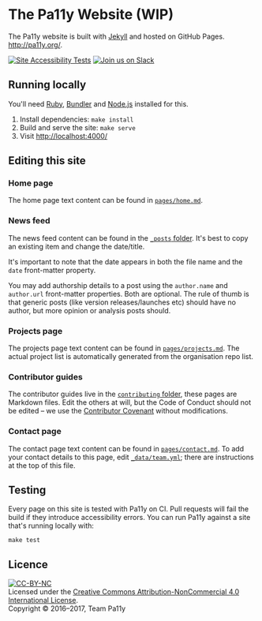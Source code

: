 
The Pa11y Website (WIP)
=======================

The Pa11y website is built with [Jekyll] and hosted on GitHub Pages. <http://pa11y.org/>.

[![Site Accessibility Tests](https://img.shields.io/travis/pa11y/pa11y.github.io.svg?label=site%20accessibility%20tests)](https://travis-ci.org/pa11y/pa11y.github.io)
[![Join us on Slack](https://pa11y-slack.herokuapp.com/badge.svg)](https://pa11y-slack.herokuapp.com/)


Running locally
---------------

You'll need [Ruby], [Bundler] and [Node.js] installed for this.

  1. Install dependencies: `make install`
  2. Build and serve the site: `make serve`
  3. Visit <http://localhost:4000/>


Editing this site
-----------------

### Home page

The home page text content can be found in [`pages/home.md`](pages/home.md).

### News feed

The news feed content can be found in the [`_posts` folder](_posts). It's best to copy an existing item and change the date/title.

It's important to note that the date appears in both the file name and the `date` front-matter property.

You may add authorship details to a post using the `author.name` and `author.url` front-matter properties. Both are optional. The rule of thumb is that generic posts (like version releases/launches etc) should have no author, but more opinion or analysis posts should.

### Projects page

The projects page text content can be found in [`pages/projects.md`](pages/projects.md). The actual project list is automatically generated from the organisation repo list.

### Contributor guides

The contributor guides live in the [`contributing` folder](contributing), these pages are Markdown files. Edit the others at will, but the Code of Conduct should not be edited – we use the [Contributor Covenant][contributor-covenant] without modifications.

### Contact page

The contact page text content can be found in [`pages/contact.md`](pages/contact.md). To add your contact details to this page, edit [`_data/team.yml`](_data/team.yml); there are instructions at the top of this file.


Testing
-------

Every page on this site is tested with Pa11y on CI. Pull requests will fail the build if they introduce accessibility errors. You can run Pa11y against a site that's running locally with:

```
make test
```


Licence
-------

[![CC-BY-NC](https://i.creativecommons.org/l/by-nc/4.0/88x31.png)][license]<br/>
Licensed under the [Creative Commons Attribution-NonCommercial 4.0 International License][license].<br/>
Copyright &copy; 2016–2017, Team Pa11y



[bundler]: http://bundler.io/
[contributor-covenant]: http://contributor-covenant.org
[jekyll]: http://jekyllrb.com/
[license]: http://creativecommons.org/licenses/by-nc/4.0/
[node.js]: https://nodejs.org/
[ruby]: https://www.ruby-lang.org/en/
